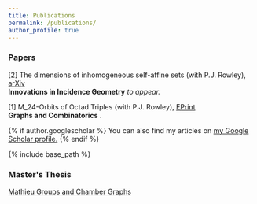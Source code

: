 ```yaml
---
title: Publications
permalink: /publications/
author_profile: true
---
```


### Papers

[2] The dimensions of inhomogeneous self-affine sets (with P.J. Rowley), [arXiv](http://eprints.maths.manchester.ac.uk/2590/1/ChamberGraphsAlmostBuildings%20%281%29.pdf)  
**Innovations in Incidence Geometry** *to appear.*

[1] M_24-Orbits of Octad Triples (with P.J. Rowley), [EPrint](https://link.springer.com/article/10.1007%2Fs00373-018-1961-1)  
**Graphs and Combinatorics** .

{% if author.googlescholar %}
  You can also find my articles on <u><a href="{{author.googlescholar}}">my Google Scholar profile</a>.</u>
{% endif %}

{% include base_path %}


### Master's Thesis

[Mathieu Groups and Chamber Graphs](https://veronicakelsey.github.io/files/gapthesis.pdf)  


